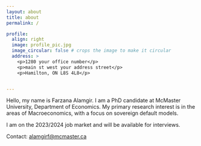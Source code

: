 ```yaml
---
layout: about
title: about
permalink: /

profile:
  align: right
  image: profile_pic.jpg
  image_circular: false # crops the image to make it circular
  address: >
    <p>1280 your office number</p>
    <p>main st west your address street</p>
    <p>Hamilton, ON L8S 4L8</p>


---
```


Hello, my name is Farzana Alamgir. I am a PhD candidate at McMaster University, Department of Economics. My primary research interest is in the areas of Macroeconomics, with a focus on sovereign default models.

I am on the 2023/2024 job market and will be available for interviews.

Contact: alamgirf@mcmaster.ca
